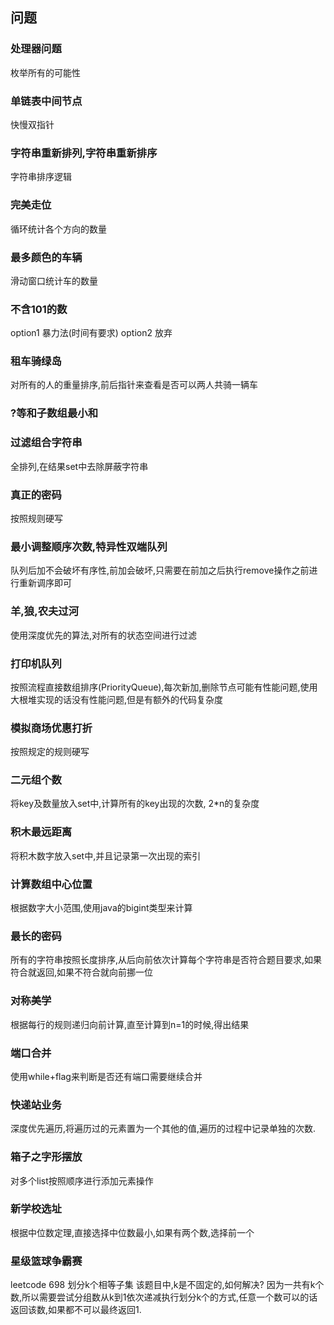 ## 问题
### 处理器问题 
枚举所有的可能性

### 单链表中间节点 
快慢双指针

### 字符串重新排列,字符串重新排序 
字符串排序逻辑

### 完美走位 
循环统计各个方向的数量

### 最多颜色的车辆 
滑动窗口统计车的数量

### 不含101的数 
option1 暴力法(时间有要求) 
option2 放弃 

### 租车骑绿岛 
对所有的人的重量排序,前后指针来查看是否可以两人共骑一辆车

### ?等和子数组最小和

### 过滤组合字符串
全排列,在结果set中去除屏蔽字符串

### 真正的密码
按照规则硬写

### 最小调整顺序次数,特异性双端队列
队列后加不会破坏有序性,前加会破坏,只需要在前加之后执行remove操作之前进行重新调序即可

### 羊,狼,农夫过河
使用深度优先的算法,对所有的状态空间进行过滤

### 打印机队列
按照流程直接数组排序(PriorityQueue),每次新加,删除节点可能有性能问题,使用大根堆实现的话没有性能问题,但是有额外的代码复杂度

### 模拟商场优惠打折
按照规定的规则硬写

### 二元组个数
将key及数量放入set中,计算所有的key出现的次数, 2*n的复杂度

### 积木最远距离
将积木数字放入set中,并且记录第一次出现的索引

### 计算数组中心位置
根据数字大小范围,使用java的bigint类型来计算

### 最长的密码
所有的字符串按照长度排序,从后向前依次计算每个字符串是否符合题目要求,如果符合就返回,如果不符合就向前挪一位

### 对称美学
根据每行的规则递归向前计算,直至计算到n=1的时候,得出结果

### 端口合并
使用while+flag来判断是否还有端口需要继续合并

### 快递站业务
深度优先遍历,将遍历过的元素置为一个其他的值,遍历的过程中记录单独的次数.

### 箱子之字形摆放
对多个list按照顺序进行添加元素操作

### 新学校选址
根据中位数定理,直接选择中位数最小,如果有两个数,选择前一个

### 星级篮球争霸赛
leetcode 698 划分k个相等子集
该题目中,k是不固定的,如何解决?
因为一共有k个数,所以需要尝试分组数从k到1依次递减执行划分k个的方式,任意一个数可以的话返回该数,如果都不可以最终返回1.





